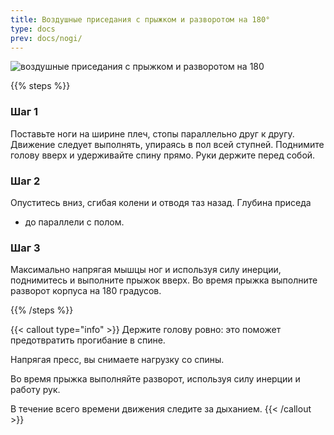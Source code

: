 ```yaml
---
title: Воздушные приседания с прыжком и разворотом на 180°
type: docs
prev: docs/nogi/
---
```

![воздушные приседания с прыжком и разворотом на 180](https://github.com/user-attachments/assets/86f3bb50-e3f8-478f-a2be-2e118bf398ef)


{{% steps %}}

### Шаг 1
Поставьте ноги на ширине плеч, стопы параллельно друг к другу.
Движение следует выполнять, упираясь в пол всей ступней.
Поднимите голову вверх и удерживайте спину прямо. Руки держите перед собой.

### Шаг 2
Опуститесь вниз, сгибая колени и отводя таз назад. Глубина приседа
- до параллели с полом.

### Шаг 3
Максимально напрягая мышцы ног и используя силу инерции, поднимитесь и выполните прыжок вверх. Во время прыжка выполните разворот корпуса на 180 градусов.

{{% /steps %}}

{{< callout type="info" >}}
Держите голову ровно: это поможет предотвратить прогибание в спине.

﻿﻿Напрягая пресс, вы снимаете нагрузку со спины.
  
﻿﻿Во время прыжка выполняйте разворот, используя силу инерции и работу рук.
  
﻿﻿В течение всего времени движения следите за дыханием.
{{< /callout >}}
